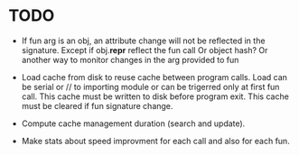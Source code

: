 # TODO
- If fun arg is an obj, an attribute change will not be reflected in the signature.
  Except if obj.__repr__ reflect the fun call
  Or object hash?
  Or another way to monitor changes in the arg provided to fun

- Load cache from disk to reuse cache between program calls.
  Load can be serial or // to importing module or can be trigerred only at first fun call.
  This cache must be written to disk before program exit.
  This cache must be cleared if fun signature change.

- Compute cache management duration (search and update).

- Make stats about speed improvment for each call and also for each fun.
